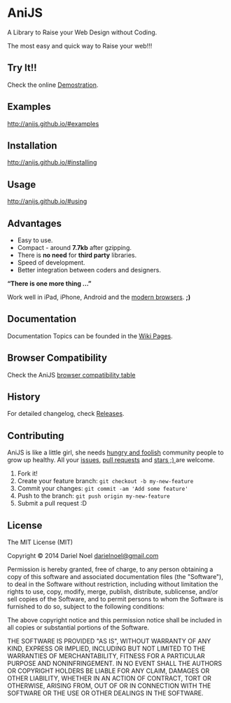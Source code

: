 # AniJS

A Library to Raise your Web Design without Coding.

The most easy and quick way to Raise your web!!!


## Try It!!

Check the online [Demostration](http://anijs.github.io/).

## Examples

http://anijs.github.io/#examples


## Installation
 
http://anijs.github.io/#installing

 
## Usage
 
http://anijs.github.io/#using

## Advantages

- Easy to use.
- Compact - around **7.7kb** after gzipping.
- There is **no need** for **third party** libraries.
- Speed of development.
- Better integration between coders and designers.

**“There is one more thing ...”**

Work well in iPad, iPhone, Android and the [modern browsers](http://browsehappy.com/). **;)**


## Documentation

Documentation Topics can be founded in the [Wiki Pages](https://github.com/anijs/anijs/wiki).

## Browser Compatibility
Check the AniJS [browser compatibility table](https://github.com/anijs/anijs/wiki/Browser-Compatibility)

## History
 
For detailed changelog, check [Releases](https://github.com/anijs/anijs/releases).


## Contributing
AniJS is like a little girl, she needs [hungry and foolish](http://www.youtube.com/watch?v=7CeNIDWtlo0#t=774) community people to grow up healthy. All your [issues](https://github.com/anijs/anijs/issues), [pull requests](https://github.com/anijs/anijs/pulls) and [stars ;) ](https://github.com/anijs/anijs) are welcome.
 
1. Fork it!
2. Create your feature branch: `git checkout -b my-new-feature`
3. Commit your changes: `git commit -am 'Add some feature'`
4. Push to the branch: `git push origin my-new-feature`
5. Submit a pull request :D


## License
 
The MIT License (MIT)

Copyright © 2014 Dariel Noel <darielnoel@gmail.com>

Permission is hereby granted, free of charge, to any person obtaining a copy of this software and associated documentation files (the "Software"), to deal in the Software without restriction, including without limitation the rights to use, copy, modify, merge, publish, distribute, sublicense, and/or sell copies of the Software, and to permit persons to whom the Software is furnished to do so, subject to the following conditions:

The above copyright notice and this permission notice shall be included in all copies or substantial portions of the Software.

THE SOFTWARE IS PROVIDED "AS IS", WITHOUT WARRANTY OF ANY KIND, EXPRESS OR IMPLIED, INCLUDING BUT NOT LIMITED TO THE WARRANTIES OF MERCHANTABILITY, FITNESS FOR A PARTICULAR PURPOSE AND NONINFRINGEMENT. IN NO EVENT SHALL THE AUTHORS OR COPYRIGHT HOLDERS BE LIABLE FOR ANY CLAIM, DAMAGES OR OTHER LIABILITY, WHETHER IN AN ACTION OF CONTRACT, TORT OR OTHERWISE, ARISING FROM, OUT OF OR IN CONNECTION WITH THE SOFTWARE OR THE USE OR OTHER DEALINGS IN THE SOFTWARE.

